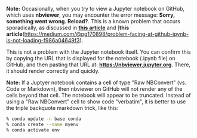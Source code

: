 
<b>Note:</b>  Occasionally, when you try to view a Jupyter notebook on GitHub, which uses <b>nbviewer</b>, you may encounter the error message:  <b>Sorry, something went wrong.  Reload?</b>.  This is a known problem that occurs sporadically, as discussed in
[<b>this article</b>](https://github.com/jupyter/notebook/issues/3555) and
[<b>this article</b>(https://medium.com/@pg170898/problem-facing-at-github-ipynb-is-not-loading-f986a04649f3).

This is not a problem with the Jupyter notebook itself.  You can confirm this by copying the URL that is displayed for the notebook (.ipynb file) on GitHub, and then pasting that URL at:  <b>https://nbviewer.jupyter.org</b>.  There, it should render correctly and quickly.

<b>Note:</b>  If a Juptyer notebook contains a cell of type "Raw NBConvert" (vs. Code or Markdown), then nbviewer on GitHub will not render any of the cells beyond that cell.  The notebook will appear to be truncated.  Instead of using a "Raw NBConvert" cell to show code "verbatim", it is better to use the triple backquote markdown trick, like this:

``` bash
% conda update -n base conda
% conda create --name myenv
% conda activate env
```
